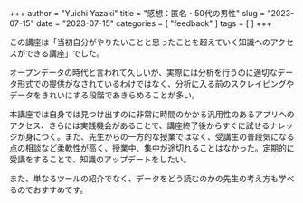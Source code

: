 +++
author = "Yuichi Yazaki"
title = "感想：匿名・50代の男性"
slug = "2023-07-15"
date = "2023-07-15"
categories = [
    "feedback"
]
tags = [
]
+++

この講座は「当初自分がやりたいことと思ったことを超えていく知識へのアクセスができる講座」でした。

オープンデータの時代と言われて久しいが、実際には分析を行うのに適切なデータ形式での提供がなされているわけではなく、分析に入る前のスクレイピングやデータをきれいにする段階であきらめることが多い。

本講座では自身では見つけ出すのに非常に時間のかかる汎用性のあるアプリへのアクセス、さらには実践機会があることで、講座終了後からすぐに試せるナレッジが身につく。また、先生からの一方的な授業ではなく、受講生の普段気になる点の相談など柔軟性が高く、授業中、集中が途切れることはなかった。定期的に受講をすることで、知識のアップデートをしたい。

また、単なるツールの紹介でなく、データをどう読むのかの先生の考え方も学べるのでおすすめです。